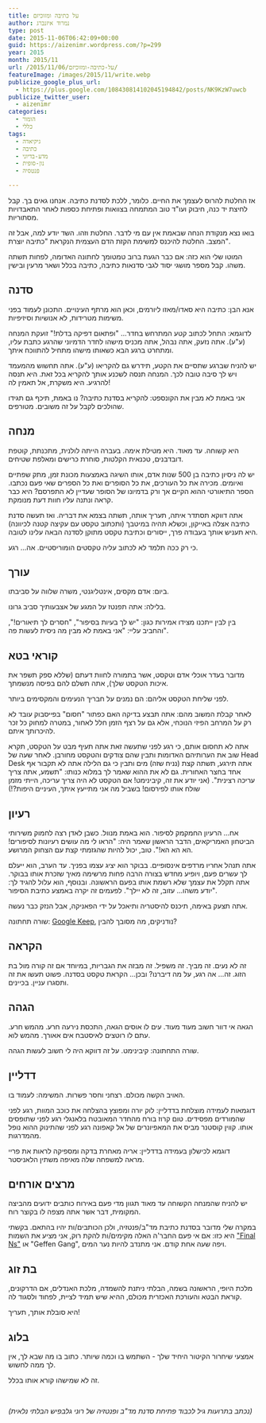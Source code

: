 ```yaml
---
title: על כתיבה ומזוכיזם
author: נמרוד איזנברג
type: post
date: 2015-11-06T06:42:09+00:00
guid: https://aizenimr.wordpress.com/?p=299
year: 2015
month: 2015/11
url: /2015/11/06/על-כתיבה-ומזוכיזם/
featureImage: /images/2015/11/write.webp
publicize_google_plus_url:
  - https://plus.google.com/108430814102045194842/posts/NK9KzW7uwcb
publicize_twitter_user:
  - aizenimr
categories:
  - הומור
  - כללי
tags:
  - גיקיאדה
  - כתיבה
  - מדע-בדיוני
  - נון-סופית
  - פנטסיה

---
```

אז החלטת להרוס לעצמך את החיים. כלומר, ללכת לסדנת כתיבה. אנחנו גאים בך. קבל לחיצת יד כנה, חיבוק ועו"ד טוב המתמחה בצוואות ופתיחת כספות לאחר התאבדויות מסתוריות.

בואו נצא מנקודת הנחה שבאמת אין עם מי לדבר. החלטת וזהו. השד יודע למה, אבל זה המצב. החלטת להיכנס למשימת הקזת הדם העצמית הנקראת "כתיבה יוצרת".

המוטו שלי הוא כזה: אם כבר הגעת ברוב טמטומך לחתונה האדומה, לפחות תשתה משהו. קבל מספר מושגי יסוד לגבי סדנאות כתיבה, כתיבה בכלל ושאר מרעין ובישין.

## סדנה

אנא הבן: כתיבה היא סאדו/מאזו ליורמים, וכאן הוא מרתף העינויים. התכונן לעמוד בפני משימות מטרידות, לא אנושיות וסיזיפיות.

לדוגמא: התחל לכתוב קטע המתרחש בחדר... "ופתאום דפיקה בדלת!" זועקת המנחה (ע"ע). אתה נזעק, אתה נבהל, אתה מכניס מישהו לחדר הדמיוני שהרגע כתבת עליו, ומתחרט ברגע הבא כשאותו מישהו מתחיל להתווכח איתך.

יש להניח שברגע שתסיים את הקטע, תידרש גם להקריאו (ע"ע). אתה תחשוש מהמעמד ויש לך סיבה טובה לכך. המנחה תנסה לשכנע אותך להקריא בכל זאת. היא תנסה להרגיע. היא משקרת, אל תאמין לה!

אני באמת לא מבין את הקונספט: להקריא בסדנת כתיבה? נו באמת, תיכף גם תגידו שהולכים לקבל על זה משובים. מטורפים.

## מנחה

היא קשוחה. עד מאוד. היא מטילת אימה. בעברה הייתה לולנית, מתכנתת, קוטפת דובדבנים, טכנאית הקלטות, סוחרת כרישים ומאלפת שטיחים.

יש לה ניסיון כתיבה בן 500 שנות אדם, אותו השיגה באמצעות מכונת זמן, מתק שפתיים ואיומים. מכירה את כל העורכים, את כל הסופרים ואת כל הספרים שאי פעם נכתבו. הספר התיאורטי ההוא הקיים אך ורק בדמיונו של הסופר שעדיין לא התפרסם? היא כבר קראה ונתנה עליו חוות דעת מנומקת.

אתה דווקא תסתדר איתה, תעריך אותה, תשתה בצמא את דבריה. ואז תעשה סדנת כתיבה אצלה באייקון, וכשלא תהיה במיטבך (ותכתוב טקסט עם עקיצה קטנה לכיוונה) היא תעניש אותך בעבודה פרך, ייסורים וכתיבת טקסט מתוקן לסדנה הבאה עלינו לטובה.

כי רק ככה תלמד לא לכתוב עליה טקסטים הומוריסטיים. אה... רגע.

## עורך

ביום: אדם מקסים, אינטליגנטי, משרה שלווה על סביבתו.

בלילה: אתה תפנטז על המגע של אצבעותיך סביב גרונו.

בין לבין ייתכנו מצידו אמירות כגון: "יש לך בעיות בסיפור", "חסרים לך תיאורים!", והחביב עליי: "אני באמת לא מבין מה ניסית לעשות פה".

## קוראי בטא

מדובר בעדר אוכלי אדם וטקסט, אשר בתמורה לחוות דעתם (שללא ספק תשפר את איכות הטקסט שלך), אתה תשלם להם בפיסה מנשמתך.

לפני שליחת הטקסט אליהם: הם נמנים על חבריך הנעימים והמקסימים ביותר.

לאחר קבלת המשוב מהם: אתה תבצע בדיקה האם כפתור "חסום" בפייסבוק עובד לא רק על המרחב הפיזי הנוכחי, אלא גם על רצף הזמן חלל לאחור, במטרה למחוק כל זכר להיכרותך איתם.

אתה לא תחסום אותם, כי רגע לפני שתעשה זאת אתה תעיף מבט על הטקסט, תקרא שוב את הערותיהם האדומות ותבין שהם צודקים והטקסט מחורבן. לאחר שעה של Head Desk אתה תירגע, תשתה קצת (נניח שזה) מים ותבין כי גם הלילה אתה לא תקבור אף אחד בחצר האחורית. גם לא את ההוא שאמר לך במלוא כנותו: "תשמע, אתה צריך עריכה רצינית". (אני יודע את זה, קיבינימט! אם הטקסט לא היה צריך עריכה, הייתי מזמן שולח אותו לפירסום! בשביל מה אני מתייעץ איתך, העיניים היפות?!)

## רעיון

אח... הרעיון החמקמק לסיפור. הוא באמת מנוול. כשבן לאדן רצה לחמוק משירותי הביטחון האמריקאים, הדבר הראשון שאמר היה: "הראו לי מה עושים רעיונות לסיפורים! הא הא הא!". טוב, יכול להיות שהגזמתי קצת עם הצחוק המרושע.

אתה תנהל אחריו מרדפים אינסופיים. בבוקר הוא יציג עצמו בפניך. עד הערב, הוא ייעלם לך עשרים פעם, ויופיע מחדש בצורה הרבה פחות מרשימה מאיך שזכרת אותו בבוקר. אתה תקלל את עצמך שלא רשמת אותו בפעם הראשונה. ובנוסף, הוא עלול להגיד לך: "יודע משהו... עזוב, זה לא יילך". לפעמים זה יקרה באמצע כתיבת הסיפור.

אתה תצעק באימה, תיכנס להיסטריה ותיאכל על ידי הפאניקה, אבל הנזק כבר נעשה.

שורה תחתונה: <a href="http://keep.google.com" target="_blank" rel="noopener noreferrer">Google Keep</a>, נודניקים, מה מסובך להבין?

## הקראה

זה לא נעים. זה מביך. זה משפיל. זה מבזה את הגבריות, במיוחד אם זה קורה מול בת הזוג. זה... אה רגע, על מה דיברנו? ובכן... הקראת טקסט בסדנה. פשוט תעשו את זה ותסגרו עניין. בכיינים.

## הגהה

הגאה אי דוור חשוב מעוד מעוד. עים לו אוסים הגאה, התכסת נירעה חרע. מהמש חרע. עתם לו רוטצים לאיסטבח אים אאורך. מהמש לוא.

שורה התחתונה: קיבינימט. על זה דווקא היה לי חשוב לעשות הגהה.

## דדליין

האויב הקשה מכולם. רצחני וחסר פשרות. המשימה: לעמוד בו.

דוגמאות לעמידה מוצלחת בדדליין: לוק יורה ומפוצץ בהצלחה את כוכב המוות, רגע לפני שהמורדים מפסידים. טום קרוז בורח מהחדר המאובטח בלאנגלי רגע לפני שתופסים אותו. קווין קוסטנר מביס את המאפיונרים של אל קאפונה רגע לפני שהתינוק ההוא נופל מהמדרגות.

דוגמא לכישלון בעמידה בדדליין: אריה מאחרת בדקה ומספיקה לראות את פריי מראה למשפחה שלה מאיפה משתין הלאניסטר.

## מרצים אורחים

יש להניח שהמנחה הקשוחה עד מאוד תגוון מדי פעם באירוח כותבים ידועים מהביצה המקומית, דבר אשר אתה מצפה לו בקוצר רוח.

במקרה שלי מדובר בסדנת כתיבת מד"ב/פנטזיה, ולכן הכותבים/ות יהיו בהתאם. בקשתי היא כזו: אם אי פעם החבר'ה האלה מקימים/ות להקת רוק, אני מציע את השמות <a href="/2015/08/05/%d7%94%d7%95%d7%90-%d7%95%d7%94%d7%99%d7%90-2/" target="_blank" rel="noopener noreferrer">"Final Ns"</a> או "Geffen Gang", ויפה שעה אחת קודם. אני מתנדב להיות נער המים.

## בת זוג

מלכת היופי, הראשונה בשמה, הבלתי ניתנת להשמדה, מלכת האנדלים, אם הדרקונים, קוראת הבטא והעורכת האכזרית מכולם, ההיא שיש תמיד לציית, לפחוד ולסגוד לה.

היא סובלת אותך, תעריך!

## בלוג

אמצעי שיחרור הקיטור היחיד שלך - השתמש בו וכמה שיותר. כתוב בו מה שבא לך, אין לך ממה לחשוש.

זה לא שמישהו קורא אותו בכלל.

&nbsp;

_(נכתב בתרועות גיל לכבוד פתיחת סדנת מד"ב ופנטזיה של רוני גלבפיש הבלתי נלאית)_